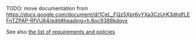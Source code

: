 TODO: move documentation from
https://docs.google.com/document/d/1CeL_FQz5Xpr6vYXa3CzUrK3dhdfLEFnTZPAP-RfVU84/edit#heading=h.8oc9388kdqyx

See also [the list of requirements and policies](requirements-and-policies.md)
